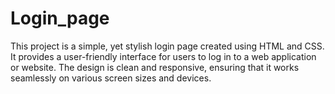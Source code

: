 # Login_page
This project is a simple, yet stylish login page created using HTML and CSS. It provides a user-friendly interface for users to log in to a web application or website. The design is clean and responsive, ensuring that it works seamlessly on various screen sizes and devices.

